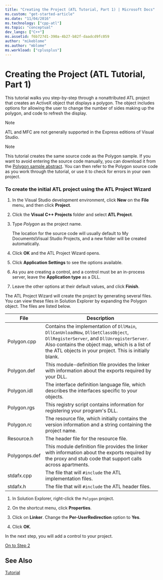 ```yaml
---
title: "Creating the Project (ATL Tutorial, Part 1) | Microsoft Docs"
ms.custom: "get-started-article"
ms.date: "11/04/2016"
ms.technology: ["cpp-atl"]
ms.topic: "conceptual"
dev_langs: ["C++"]
ms.assetid: f6b727d1-390a-4b27-b82f-daadcd9fc059
author: "mikeblome"
ms.author: "mblome"
ms.workload: ["cplusplus"]
---
```

# Creating the Project (ATL Tutorial, Part 1)
This tutorial walks you step-by-step through a nonattributed ATL project that creates an ActiveX object that displays a polygon. The object includes options for allowing the user to change the number of sides making up the polygon, and code to refresh the display.  
  
> [!NOTE]
>  ATL and MFC are not generally supported in the Express editions of Visual Studio.  
  
> [!NOTE]
>  This tutorial creates the same source code as the Polygon sample. If you want to avoid entering the source code manually, you can download it from the [Polygon sample abstract](../visual-cpp-samples.md). You can then refer to the Polygon source code as you work through the tutorial, or use it to check for errors in your own project.  
  
### To create the initial ATL project using the ATL Project Wizard  
  
1.  In the Visual Studio development environment, click **New** on the **File** menu, and then click **Project**.  
  
2.  Click the **Visual C++ Projects** folder and select **ATL Project**.  
  
3.  Type *Polygon* as the project name.  
  
     The location for the source code will usually default to My Documents\Visual Studio Projects, and a new folder will be created automatically.  
  
4.  Click **OK** and the ATL Project Wizard opens.  
  
5.  Click **Application Settings** to see the options available.  
  
6.  As you are creating a control, and a control must be an in-process server, leave the **Application type** as a DLL.  
  
7.  Leave the other options at their default values, and click **Finish**.  
  
 The ATL Project Wizard will create the project by generating several files. You can view these files in Solution Explorer by expanding the Polygon object. The files are listed below.  
  
|File|Description|  
|----------|-----------------|  
|Polygon.cpp|Contains the implementation of `DllMain`, `DllCanUnloadNow`, `DllGetClassObject`, `DllRegisterServer`, and `DllUnregisterServer`. Also contains the object map, which is a list of the ATL objects in your project. This is initially blank.|  
|Polygon.def|This module-definition file provides the linker with information about the exports required by your DLL.|  
|Polygon.idl|The interface definition language file, which describes the interfaces specific to your objects.|  
|Polygon.rgs|This registry script contains information for registering your program's DLL.|  
|Polygon.rc|The resource file, which initially contains the version information and a string containing the project name.|  
|Resource.h|The header file for the resource file.|  
|Polygonps.def|This module definition file provides the linker with information about the exports required by the proxy and stub code that support calls across apartments.|  
|stdafx.cpp|The file that will `#include` the ATL implementation files.|  
|stdafx.h|The file that will `#include` the ATL header files.|  
  
1.  In Solution Explorer, right-click the `Polygon` project.  
  
2.  On the shortcut menu, click **Properties**.  
  
3.  Click on **Linker**. Change the **Per-UserRedirection** option to **Yes**.  
  
4.  Click **OK**.  
  
 In the next step, you will add a control to your project.  
  
 [On to Step 2](../atl/adding-a-control-atl-tutorial-part-2.md)  
  
## See Also  
 [Tutorial](../atl/active-template-library-atl-tutorial.md)

